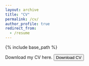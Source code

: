 ```yaml
---
layout: archive
title: "CV"
permalink: /cv/
author_profile: true
redirect_from:
  - /resume
---
```


{% include base_path %}


Download my CV here. 
<a href="https://drive.google.com/file/d/1yhCjust3_nqV7mKPB9CHXRUVagJmXY8Y/view?usp=sharing" target="_blank" rel="noopener noreferrer"><button>Download CV</button></a>

